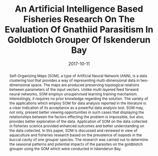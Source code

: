 ---
title: An Artificial Intelligence Based Fisheries Research On The Evaluation Of Gnathiid Parasitism In Goldblotch Grouper Of Iskenderun Bay
date: '2017-10-11'

# Authors. Comma separated list, e.g. `["Bob Smith", "David Jones"]`.
authors:
- Mustafa Oral
- A.Abbas Elmas
- M.Ayce Genç
- Doğukan Kaya
- Ercüment Genç

# Publication type.
# Legend:
# 0 = Uncategorized
# 1 = Conference proceedings
# 2 = Journal
# 3 = Work in progress
# 4 = Technical report
# 5 = Book
# 6 = Book chapter
publication_types: ["1"]

# Publication name and optional abbreviated version.
publication: In *International İskenderun Bay Symposium (İKS)*
publication_short: In *İKS*

# Abstract and optional shortened version.
abstract: Self-Organizing Maps (SOM), a type of Artificial Neural Network (ANN), is a data clustering tool that provides a way of representing multi-dimensional data in two-dimensional space. The maps are produced preserving topological relations between parameters of the input vectors. Unlike multi-layered feed forward neural networks, SOM employs unsupervised learning training mechanism. Interestingly, it requires no prior knowledge regarding the solution. The variety of the applications which employ SOM for data analysis reported in the literature is a clear indication of its acceptance as a powerful data analysis tool. SOM may, not only, present better viewing opportunities in such cases that displaying the relationships between the factors effecting the problem is impossible, but also, provides better exploration of the data. Application of SOM on the data collected in fisheries science provided enhanced outcomes and better understanding on the data collected. In this paper, SOM is discussed and reviewed in view of aquaculture and fisheries research based on the prevalence of isopods in the buccal cavity of one grouper species. The research was carried out to determine the seasonal patterns and potential impacts of the parasites on the goldblotch grouper using the SOM which were conducted in Iskenderun Bay.
abstract_short: ''

# Featured image thumbnail (optional)
image_preview: ""

# Is this a selected publication? (true/false)
selected: false

# Projects (optional).
#   Associate this publication with one or more of your projects.
#   Simply enter the filename (excluding '.md') of your project file in `content/project/`.
#projects = ["deep-learning"]

# Links (optional).
url_pdf: '/publication/iks/iskenderun-Bay-Symposium-68-ISBN-978-605-82085-1-3.pdf'
#url_preprint = ""
#url_code = ""
#url_dataset = ""
#url_project = ""
url_slides: '/publication/iks/iks.pptx'
#url_video = ""
#url_poster = ""
#url_source = ""

# Does the content use math formatting?
math: false

# Does the content use source code highlighting?
highlight: false

# Featured image
# Place your image in the `static/img/` folder and reference its filename below, e.g. `image = "example.jpg"`.
header:
  image:
  caption:

---